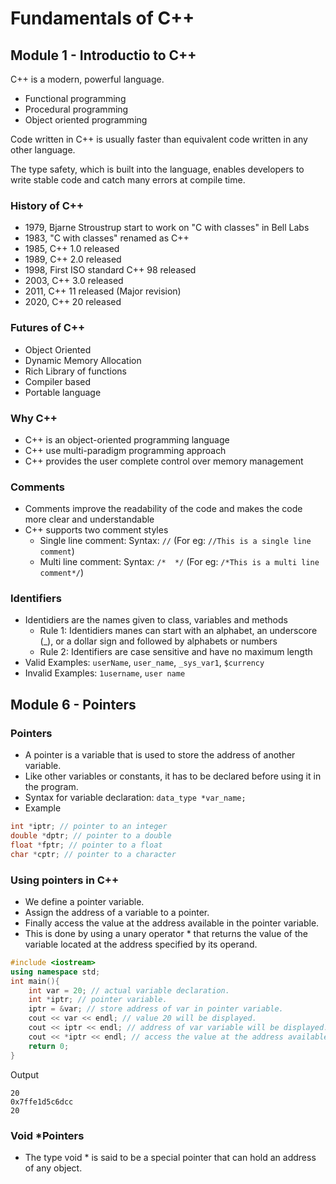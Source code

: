 # Fundamentals of C++

## Module 1 - Introductio to C++

C++ is a modern, powerful language.

- Functional programming
- Procedural programming
- Object oriented programming

Code written in C++ is usually faster than equivalent code written in any other language.

The type safety, which is built into the language, enables developers to write stable code and catch many errors at compile time.

### History of C++

- 1979, Bjarne Stroustrup start to work on "C with classes" in Bell Labs
- 1983, "C with classes" renamed as C++
- 1985, C++ 1.0 released
- 1989, C++ 2.0 released
- 1998, First ISO standard C++ 98 released
- 2003, C++ 3.0 released
- 2011, C++ 11 released (Major revision)
- 2020, C++ 20 released

### Futures of C++

- Object Oriented
- Dynamic Memory Allocation
- Rich Library of functions
- Compiler based
- Portable language

### Why C++

- C++ is an object-oriented programming language
- C++ use multi-paradigm programming approach
- C++ provides the user complete control over memory management

### Comments

- Comments improve the readability of the code and makes the code more clear and understandable
- C++ supports two comment styles
    + Single line comment: Syntax: ```//``` (For eg: ```//This is a single line comment```)
    + Multi line comment: Syntax: ```/*  */``` (For eg: ```/*This is a multi line comment*/```)
    
### Identifiers

- Identidiers are the names given to class, variables and methods
    + Rule 1: Identidiers manes can start with an alphabet, an underscore (_), or a dollar sign and followed by alphabets or numbers
    + Rule 2: Identifiers are case sensitive and have no maximum length
- Valid Examples: `userName`, `user_name`, `_sys_var1`, `$currency`
- Invalid Examples: `1username`, `user name`

## Module 6 - Pointers

### Pointers

- A pointer is a variable that is used to store the address of another variable.
- Like other variables or constants, it has to be declared before using it in the program.
- Syntax for variable declaration: ```data_type *var_name;```
- Example

```C++ 
int *iptr; // pointer to an integer
double *dptr; // pointer to a double
float *fptr; // pointer to a float
char *cptr; // pointer to a character
```

### Using pointers in C++

- We define a pointer variable.
- Assign the address of a variable to a pointer.
- Finally access the value at the address available in the pointer variable.
- This is done by using a unary operator * that returns the value of the variable located at the address specified by its operand.
                    
```C++
#include <iostream>
using namespace std;
int main(){
    int var = 20; // actual variable declaration.
    int *iptr; // pointer variable.
    iptr = &var; // store address of var in pointer variable.
    cout << var << endl; // value 20 will be displayed.
    cout << iptr << endl; // address of var variable will be displayed.
    cout << *iptr << endl; // access the value at the address available in the pointer variable.
    return 0;
}
```

Output

```
20
0x7ffe1d5c6dcc
20
```

### Void *Pointers

- The type void * is said to be a special pointer that can hold an address of any object.


    

